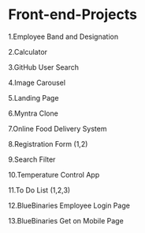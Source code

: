 # Front-end-Projects

1.Employee Band and Designation

2.Calculator

3.GitHub User Search

4.Image Carousel

5.Landing Page

6.Myntra Clone

7.Online Food Delivery System

8.Registration Form (1,2)

9.Search Filter

10.Temperature Control App

11.To Do List (1,2,3)

12.BlueBinaries Employee Login Page

13.BlueBinaries Get on Mobile Page
